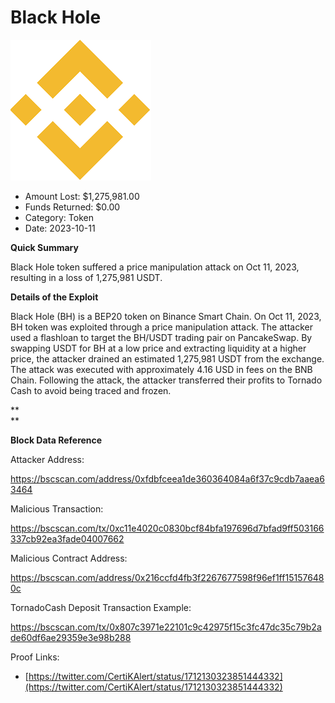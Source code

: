 # Black Hole
![Black Hole](/rektimages/Black-Hole-Price-Manipulation-Exploit.png)
- Amount Lost: $1,275,981.00
- Funds Returned: $0.00
- Category: Token
- Date: 2023-10-11

**Quick Summary**

Black Hole token suffered a price manipulation attack on Oct 11, 2023, resulting in a loss of 1,275,981 USDT.

  


 **Details of the Exploit**

Black Hole (BH) is a BEP20 token on Binance Smart Chain. On Oct 11, 2023, BH token was exploited through a price manipulation attack. The attacker used a flashloan to target the BH/USDT trading pair on PancakeSwap. By swapping USDT for BH at a low price and extracting liquidity at a higher price, the attacker drained an estimated 1,275,981 USDT from the exchange. The attack was executed with approximately 4.16 USD in fees on the BNB Chain. Following the attack, the attacker transferred their profits to Tornado Cash to avoid being traced and frozen.

 **  
**

 **Block Data Reference**

Attacker Address:

https://bscscan.com/address/0xfdbfceea1de360364084a6f37c9cdb7aaea63464

  


Malicious Transaction:

https://bscscan.com/tx/0xc11e4020c0830bcf84bfa197696d7bfad9ff503166337cb92ea3fade04007662

  


Malicious Contract Address:

https://bscscan.com/address/0x216ccfd4fb3f2267677598f96ef1ff151576480c

  


TornadoCash Deposit Transaction Example:

https://bscscan.com/tx/0x807c3971e22101c9c42975f15c3fc47dc35c79b2ade60df6ae29359e3e98b288


Proof Links:
- [https://twitter.com/CertiKAlert/status/1712130323851444332](https://twitter.com/CertiKAlert/status/1712130323851444332)


